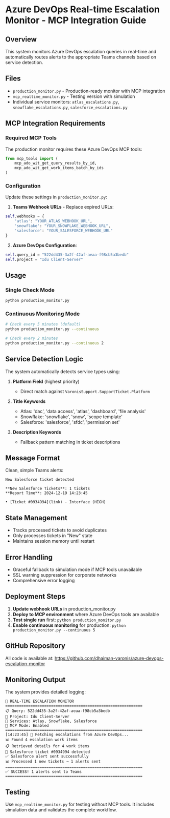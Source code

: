# Azure DevOps Real-time Escalation Monitor - MCP Integration Guide

## Overview
This system monitors Azure DevOps escalation queries in real-time and automatically routes alerts to the appropriate Teams channels based on service detection.

## Files
- `production_monitor.py` - Production-ready monitor with MCP integration
- `mcp_realtime_monitor.py` - Testing version with simulation
- Individual service monitors: `atlas_escalations.py`, `snowflake_escalations.py`, `salesforce_escalations.py`

## MCP Integration Requirements

### Required MCP Tools
The production monitor requires these Azure DevOps MCP tools:
```python
from mcp_tools import (
    mcp_ado_wit_get_query_results_by_id,
    mcp_ado_wit_get_work_items_batch_by_ids
)
```

### Configuration
Update these settings in `production_monitor.py`:

1. **Teams Webhook URLs** - Replace expired URLs:
```python
self.webhooks = {
    'atlas': "YOUR_ATLAS_WEBHOOK_URL",
    'snowflake': "YOUR_SNOWFLAKE_WEBHOOK_URL", 
    'salesforce': "YOUR_SALESFORCE_WEBHOOK_URL"
}
```

2. **Azure DevOps Configuration**:
```python
self.query_id = "522dd435-3a2f-42af-aeaa-f98cb5a3bedb"
self.project = "Idu Client-Server"
```

## Usage

### Single Check Mode
```bash
python production_monitor.py
```

### Continuous Monitoring Mode
```bash
# Check every 5 minutes (default)
python production_monitor.py --continuous

# Check every 2 minutes
python production_monitor.py --continuous 2
```

## Service Detection Logic
The system automatically detects service types using:

1. **Platform Field** (highest priority)
   - Direct match against `VaronisSupport.SupportTicket.Platform`

2. **Title Keywords**
   - Atlas: 'dac', 'data access', 'atlas', 'dashboard', 'file analysis'
   - Snowflake: 'snowflake', 'snow', 'scope template'
   - Salesforce: 'salesforce', 'sfdc', 'permission set'

3. **Description Keywords**
   - Fallback pattern matching in ticket descriptions

## Message Format
Clean, simple Teams alerts:
```
New Salesforce ticket detected

**New Salesforce Tickets**: 1 tickets
**Report Time**: 2024-12-19 14:23:45

• [Ticket #0934994](link) - Interface (HIGH)
```

## State Management
- Tracks processed tickets to avoid duplicates
- Only processes tickets in "New" state
- Maintains session memory until restart

## Error Handling
- Graceful fallback to simulation mode if MCP tools unavailable
- SSL warning suppression for corporate networks
- Comprehensive error logging

## Deployment Steps

1. **Update webhook URLs** in production_monitor.py
2. **Deploy to MCP environment** where Azure DevOps tools are available
3. **Test single run** first: `python production_monitor.py`
4. **Enable continuous monitoring** for production: `python production_monitor.py --continuous 5`

## GitHub Repository
All code is available at: https://github.com/dhaiman-varonis/azure-devops-escalation-monitor

## Monitoring Output
The system provides detailed logging:
```
🚀 REAL-TIME ESCALATION MONITOR
============================================================
📋 Query: 522dd435-3a2f-42af-aeaa-f98cb5a3bedb
🏢 Project: Idu Client-Server
📡 Services: Atlas, Snowflake, Salesforce
🔧 MCP Mode: Enabled
============================================================
[14:23:45] 🔄 Fetching escalations from Azure DevOps...
📊 Found 4 escalation work items
📋 Retrieved details for 4 work items
🎯 Salesforce ticket #0934994 detected
✅ Salesforce alert sent successfully
📊 Processed 1 new tickets → 1 alerts sent
============================================================
✅ SUCCESS! 1 alerts sent to Teams
============================================================
```

## Testing
Use `mcp_realtime_monitor.py` for testing without MCP tools. It includes simulation data and validates the complete workflow.
